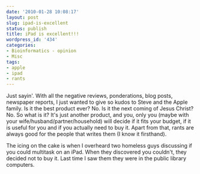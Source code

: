 ```yaml
---
date: '2010-01-28 10:08:17'
layout: post
slug: ipad-is-excellent
status: publish
title: iPad is excellent!!!
wordpress_id: '434'
categories:
- Bioinformatics - opinion
- Misc
tags:
- apple
- ipad
- rants
---
```


Just sayin'. With all the negative reviews, ponderations, blog posts, newspaper reports, I just wanted to give so kudos to Steve and the Apple family. Is it the best product ever? No. Is it the next coming of Jesus Christ? No. So what is it? It's just another product, and you, only you (maybe with your wife/husband/partner/household) will decide if it fits your budget, if it is useful for you and if you actually need to buy it. Apart from that, rants are always good for the people that writes them (I know it firsthand).

The icing on the cake is when I overheard two homeless guys discussing if you could multitask on an iPad. When they discovered you couldn't, they decided not to buy it. Last time I saw them they were in the public library computers.

